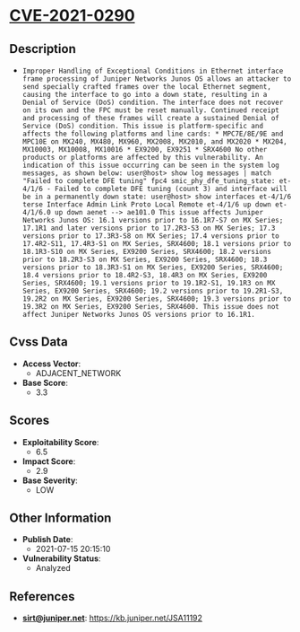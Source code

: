 
# [CVE-2021-0290](https://cve.mitre.org/cgi-bin/cvename.cgi?name=CVE-2021-0290)

## Description

- `Improper Handling of Exceptional Conditions in Ethernet interface frame processing of Juniper Networks Junos OS allows an attacker to send specially crafted frames over the local Ethernet segment, causing the interface to go into a down state, resulting in a Denial of Service (DoS) condition. The interface does not recover on its own and the FPC must be reset manually. Continued receipt and processing of these frames will create a sustained Denial of Service (DoS) condition. This issue is platform-specific and affects the following platforms and line cards: * MPC7E/8E/9E and MPC10E on MX240, MX480, MX960, MX2008, MX2010, and MX2020 * MX204, MX10003, MX10008, MX10016 * EX9200, EX9251 * SRX4600 No other products or platforms are affected by this vulnerability. An indication of this issue occurring can be seen in the system log messages, as shown below: user@host> show log messages | match "Failed to complete DFE tuning" fpc4 smic_phy_dfe_tuning_state: et-4/1/6 - Failed to complete DFE tuning (count 3) and interface will be in a permanently down state: user@host> show interfaces et-4/1/6 terse Interface Admin Link Proto Local Remote et-4/1/6 up down et-4/1/6.0 up down aenet --> ae101.0 This issue affects Juniper Networks Junos OS: 16.1 versions prior to 16.1R7-S7 on MX Series; 17.1R1 and later versions prior to 17.2R3-S3 on MX Series; 17.3 versions prior to 17.3R3-S8 on MX Series; 17.4 versions prior to 17.4R2-S11, 17.4R3-S1 on MX Series, SRX4600; 18.1 versions prior to 18.1R3-S10 on MX Series, EX9200 Series, SRX4600; 18.2 versions prior to 18.2R3-S3 on MX Series, EX9200 Series, SRX4600; 18.3 versions prior to 18.3R3-S1 on MX Series, EX9200 Series, SRX4600; 18.4 versions prior to 18.4R2-S3, 18.4R3 on MX Series, EX9200 Series, SRX4600; 19.1 versions prior to 19.1R2-S1, 19.1R3 on MX Series, EX9200 Series, SRX4600; 19.2 versions prior to 19.2R1-S3, 19.2R2 on MX Series, EX9200 Series, SRX4600; 19.3 versions prior to 19.3R2 on MX Series, EX9200 Series, SRX4600. This issue does not affect Juniper Networks Junos OS versions prior to 16.1R1.`

## Cvss Data

- **Access Vector**:
  - ADJACENT_NETWORK
- **Base Score**:
  - 3.3

## Scores

- **Exploitability Score**:
  - 6.5
- **Impact Score**:
  - 2.9
- **Base Severity**:
  - LOW

## Other Information

- **Publish Date**:
  - 2021-07-15 20:15:10
- **Vulnerability Status**:
  - Analyzed

## References

- **sirt@juniper.net**: https://kb.juniper.net/JSA11192
